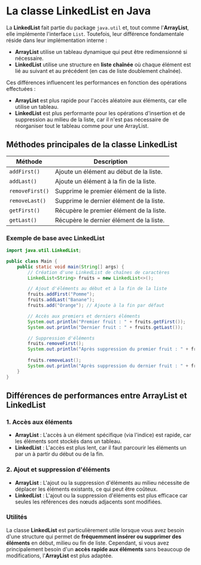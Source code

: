 # La classe LinkedList en Java

La **LinkedList** fait partie du package `java.util` et, tout comme l'**ArrayList**, elle implémente l'interface `List`. Toutefois, leur différence fondamentale réside dans leur implémentation interne :

- **ArrayList** utilise un tableau dynamique qui peut être redimensionné si nécessaire.
- **LinkedList** utilise une structure en **liste chaînée** où chaque élément est lié au suivant et au précédent (en cas de liste doublement chaînée).

Ces différences influencent les performances en fonction des opérations effectuées :
- **ArrayList** est plus rapide pour l'accès aléatoire aux éléments, car elle utilise un tableau.
- **LinkedList** est plus performante pour les opérations d'insertion et de suppression au milieu de la liste, car il n'est pas nécessaire de réorganiser tout le tableau comme pour une ArrayList.

## Méthodes principales de la classe LinkedList

| Méthode         | Description                                          |
|-----------------|------------------------------------------------------|
| `addFirst()`    | Ajoute un élément au début de la liste.              |
| `addLast()`     | Ajoute un élément à la fin de la liste.              |
| `removeFirst()` | Supprime le premier élément de la liste.             |
| `removeLast()`  | Supprime le dernier élément de la liste.             |
| `getFirst()`    | Récupère le premier élément de la liste.             |
| `getLast()`     | Récupère le dernier élément de la liste.             |

### Exemple de base avec LinkedList

```java
import java.util.LinkedList;

public class Main {
    public static void main(String[] args) {
        // Création d'une LinkedList de chaînes de caractères
        LinkedList<String> fruits = new LinkedList<>();

        // Ajout d'éléments au début et à la fin de la liste
        fruits.addFirst("Pomme");
        fruits.addLast("Banane");
        fruits.add("Orange"); // Ajoute à la fin par défaut

        // Accès aux premiers et derniers éléments
        System.out.println("Premier fruit : " + fruits.getFirst());
        System.out.println("Dernier fruit : " + fruits.getLast());

        // Suppression d'éléments
        fruits.removeFirst();
        System.out.println("Après suppression du premier fruit : " + fruits);
        
        fruits.removeLast();
        System.out.println("Après suppression du dernier fruit : " + fruits);
    }
}
```

## Différences de performances entre ArrayList et LinkedList

### 1. **Accès aux éléments**
   - **ArrayList** : L'accès à un élément spécifique (via l'indice) est rapide, car les éléments sont stockés dans un tableau.
   - **LinkedList** : L'accès est plus lent, car il faut parcourir les éléments un par un à partir du début ou de la fin.

### 2. **Ajout et suppression d'éléments**
   - **ArrayList** : L'ajout ou la suppression d'éléments au milieu nécessite de déplacer les éléments existants, ce qui peut être coûteux.
   - **LinkedList** : L'ajout ou la suppression d'éléments est plus efficace car seules les références des nœuds adjacents sont modifiées.

### Utilités

La classe **LinkedList** est particulièrement utile lorsque vous avez besoin d'une structure qui permet de **fréquemment insérer ou supprimer des éléments** en début, milieu ou fin de liste. Cependant, si vous avez principalement besoin d'un **accès rapide aux éléments** sans beaucoup de modifications, l'**ArrayList** est plus adaptée.